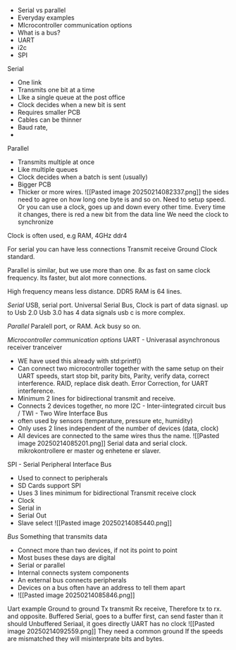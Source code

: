 - Serial vs parallel
- Everyday examples
- MIcrocontroller communication options
- What is a bus?
- UART
- i2c
- SPI

Serial
- One link
- Transmits one bit at a time
- LIke a single queue at the post office
- Clock decides when a new bit is sent
- Requires smaller PCB
- Cables can be thinner
- Baud rate, 
- 

Parallel 
- Transmits multiple at once
- Like multiple queues 
- Clock decides when a batch is sent (usually)
- Bigger PCB
- Thicker or more wires.
![[Pasted image 20250214082337.png]]
the sides need to agree on how long one byte is and so on. 
Need to setup speed.
Or you can use a clock, goes up and down every other time. Every time it changes, there is red a new bit from the data line
We need the clock to synchronize

Clock is often used, e.g RAM, 4GHz ddr4

For serial you can have less connections
Transmit receive Ground Clock standard. 

Parallel is similar, but we use more than one. 8x as fast on same clock frequency.
Its faster, but alot more connections.

High frequency means less distance. DDR5 RAM is 64 lines. 

*Serial*
USB, serial port.
Universal Serial Bus, 
Clock is part of data signasl. up to Usb 2.0
Usb 3.0 has 4 data signals usb c is more complex.

*Parallel*
Paralell port, or RAM.
Ack busy so on.

*Microcontroller communication options*
UART - Univerasal asynchronous receiver tranceiver
- WE have used this already with std:printf()
- Can connect two microcontroller together with the same setup on their UART speeds, start stop bit, parity bits, Parity, verify data, correct interference. RAID, replace disk death. Error Correction, for UART interference. 
- Minimum 2 lines for bidirectional transmit and receive.
- Connects 2 devices together, no more
I2C - Inter-iintegrated circuit bus / TWI - Two Wire Interface Bus
- often used by sensors (temperature, pressure etc, humidity)
- Only uses 2 lines independent of the number of devices (data, clock)
- All devices are connected to the same wires thus the name.
![[Pasted image 20250214085201.png]]
Serial data and serial clock.
mikrokontrollere er master og enhetene er slaver.

SPI - Serial Peripheral Interface Bus
- Used to connect to peripherals
- SD Cards support SPI
- Uses 3 lines minimum for bidirectional Transmit receive clock
- Clock
- Serial in
- Serial Out
- Slave select
![[Pasted image 20250214085440.png]]

*Bus*
Something that transmits data
- Connect more than two devices, if not its point to point
-  Most buses these days are digital
- Serial or parallel
- Internal connects system components
- An external bus connects peripherals
- Devices on a bus often have an address to tell them apart
- ![[Pasted image 20250214085846.png]]

Uart example
Ground to ground
Tx transmit
Rx receive,
Therefore tx to rx.
and opposite.
Buffered Serial, goes to a buffer first, can send faster than it should 
Unbuffered Seriaal, it goes directly
UART has no clock
![[Pasted image 20250214092559.png]]
They need a common ground
If the speeds are mismatched they will misinterprate bits and bytes.